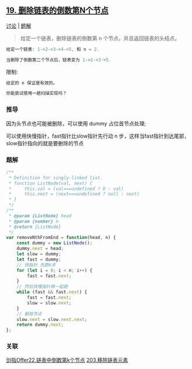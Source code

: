 ## [19. 删除链表的倒数第N个节点](https://leetcode-cn.com/problems/remove-nth-node-from-end-of-list/)

[讨论](https://leetcode-cn.com/problems/remove-nth-node-from-end-of-list/comments/) | [题解](https://leetcode-cn.com/problems/remove-nth-node-from-end-of-list/solution/)

> 给定一个链表，删除链表的倒数第 n 个节点，并且返回链表的头结点。

```js
给定一个链表: 1->2->3->4->5, 和 n = 2.

当删除了倒数第二个节点后，链表变为 1->2->3->5.
```

限制:
```js
给定的 n 保证是有效的。

你能尝试使用一趟扫描实现吗？
```

### 推导
因为头节点也可能被删除，可以使用 dummy 占位首节点处理;

可以使用快慢指针，fast指针比slow指针先行动 n 步，这样当fast指针到达尾部，slow指针指向的就是要删除的节点

### 题解
```js
/**
 * Definition for singly-linked list.
 * function ListNode(val, next) {
 *     this.val = (val===undefined ? 0 : val)
 *     this.next = (next===undefined ? null : next)
 * }
 */
/**
 * @param {ListNode} head
 * @param {number} n
 * @return {ListNode}
 */
var removeNthFromEnd = function(head, n) {
    const dummy = new ListNode();
    dummy.next = head;
    let slow = dummy;
    let fast = dummy;
    // 快指针 先跑k步
    for (let i = 0; i < n; i++) {
        fast = fast.next;
    }
    // 然后快慢指针再一起跑
    while (fast && fast.next) {
        fast = fast.next;
        slow = slow.next;
    }
    // 删除节点
    slow.next = slow.next.next;
    return dummy.next;
};
```

### 关联
[剑指Offer22.链表中倒数第k个节点](https://github.com/XyyF/elfin-algorithm/blob/master/problems/剑指Offer22.链表中倒数第k个节点.md)
[203.移除链表元素](https://leetcode-cn.com/problems/remove-linked-list-elements/)